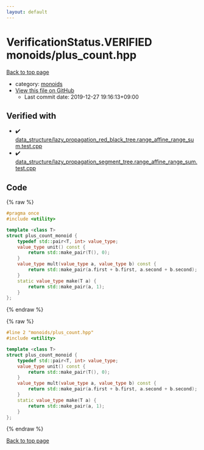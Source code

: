 ```yaml
---
layout: default
---
```


<!-- mathjax config similar to math.stackexchange -->
<script type="text/javascript" async
  src="https://cdnjs.cloudflare.com/ajax/libs/mathjax/2.7.5/MathJax.js?config=TeX-MML-AM_CHTML">
</script>
<script type="text/x-mathjax-config">
  MathJax.Hub.Config({
    TeX: { equationNumbers: { autoNumber: "AMS" }},
    tex2jax: {
      inlineMath: [ ['$','$'] ],
      processEscapes: true
    },
    "HTML-CSS": { matchFontHeight: false },
    displayAlign: "left",
    displayIndent: "2em"
  });
</script>

<script type="text/javascript" src="https://cdnjs.cloudflare.com/ajax/libs/jquery/3.4.1/jquery.min.js"></script>
<script src="https://cdn.jsdelivr.net/npm/jquery-balloon-js@1.1.2/jquery.balloon.min.js" integrity="sha256-ZEYs9VrgAeNuPvs15E39OsyOJaIkXEEt10fzxJ20+2I=" crossorigin="anonymous"></script>
<script type="text/javascript" src="../../assets/js/copy-button.js"></script>
<link rel="stylesheet" href="../../assets/css/copy-button.css" />


# VerificationStatus.VERIFIED monoids/plus_count.hpp

<a href="../../index.html">Back to top page</a>

* category: <a href="../../index.html#315142c884fa9bdd2be3b42923ffe964">monoids</a>
* <a href="{{ site.github.repository_url }}/blob/master/monoids/plus_count.hpp">View this file on GitHub</a>
    - Last commit date: 2019-12-27 19:16:13+09:00




## Verified with

* :heavy_check_mark: <a href="../../verify/data_structure/lazy_propagation_red_black_tree.range_affine_range_sum.test.cpp.html">data_structure/lazy_propagation_red_black_tree.range_affine_range_sum.test.cpp</a>
* :heavy_check_mark: <a href="../../verify/data_structure/lazy_propagation_segment_tree.range_affine_range_sum.test.cpp.html">data_structure/lazy_propagation_segment_tree.range_affine_range_sum.test.cpp</a>


## Code

<a id="unbundled"></a>
{% raw %}
```cpp
#pragma once
#include <utility>

template <class T>
struct plus_count_monoid {
    typedef std::pair<T, int> value_type;
    value_type unit() const {
        return std::make_pair(T(), 0);
    }
    value_type mult(value_type a, value_type b) const {
        return std::make_pair(a.first + b.first, a.second + b.second);
    }
    static value_type make(T a) {
        return std::make_pair(a, 1);
    }
};

```
{% endraw %}

<a id="bundled"></a>
{% raw %}
```cpp
#line 2 "monoids/plus_count.hpp"
#include <utility>

template <class T>
struct plus_count_monoid {
    typedef std::pair<T, int> value_type;
    value_type unit() const {
        return std::make_pair(T(), 0);
    }
    value_type mult(value_type a, value_type b) const {
        return std::make_pair(a.first + b.first, a.second + b.second);
    }
    static value_type make(T a) {
        return std::make_pair(a, 1);
    }
};

```
{% endraw %}

<a href="../../index.html">Back to top page</a>


